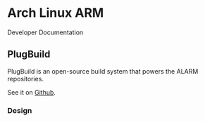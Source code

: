 # Arch Linux ARM #

<div class="meta subtitle">Developer Documentation</div>

## PlugBuild ##
PlugBuild is an open-source build system that powers the ALARM repositories.

See it on [Github](https://github.com/archlinuxarm/plugbuild).

### Design ###
